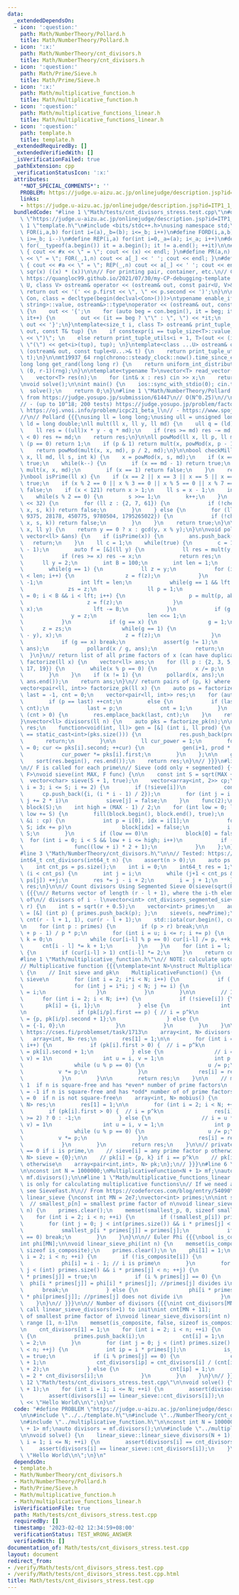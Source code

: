 ```yaml
---
data:
  _extendedDependsOn:
  - icon: ':question:'
    path: Math/NumberTheory/Pollard.h
    title: Math/NumberTheory/Pollard.h
  - icon: ':x:'
    path: Math/NumberTheory/cnt_divisors.h
    title: Math/NumberTheory/cnt_divisors.h
  - icon: ':question:'
    path: Math/Prime/Sieve.h
    title: Math/Prime/Sieve.h
  - icon: ':x:'
    path: Math/multiplicative_function.h
    title: Math/multiplicative_function.h
  - icon: ':question:'
    path: Math/multiplicative_functions_linear.h
    title: Math/multiplicative_functions_linear.h
  - icon: ':question:'
    path: template.h
    title: template.h
  _extendedRequiredBy: []
  _extendedVerifiedWith: []
  _isVerificationFailed: true
  _pathExtension: cpp
  _verificationStatusIcon: ':x:'
  attributes:
    '*NOT_SPECIAL_COMMENTS*': ''
    PROBLEM: https://judge.u-aizu.ac.jp/onlinejudge/description.jsp?id=ITP1_1_A
    links:
    - https://judge.u-aizu.ac.jp/onlinejudge/description.jsp?id=ITP1_1_A
  bundledCode: "#line 1 \"Math/tests/cnt_divisors_stress.test.cpp\"\n#define PROBLEM\
    \ \"https://judge.u-aizu.ac.jp/onlinejudge/description.jsp?id=ITP1_1_A\"\n\n#line\
    \ 1 \"template.h\"\n#include <bits/stdc++.h>\nusing namespace std;\n\n#define\
    \ FOR(i,a,b) for(int i=(a),_b=(b); i<=_b; i++)\n#define FORD(i,a,b) for(int i=(a),_b=(b);\
    \ i>=_b; i--)\n#define REP(i,a) for(int i=0,_a=(a); i<_a; i++)\n#define EACH(it,a)\
    \ for(__typeof(a.begin()) it = a.begin(); it != a.end(); ++it)\n\n#define DEBUG(x)\
    \ { cout << #x << \" = \"; cout << (x) << endl; }\n#define PR(a,n) { cout << #a\
    \ << \" = \"; FOR(_,1,n) cout << a[_] << ' '; cout << endl; }\n#define PR0(a,n)\
    \ { cout << #a << \" = \"; REP(_,n) cout << a[_] << ' '; cout << endl; }\n\n#define\
    \ sqr(x) ((x) * (x))\n\n// For printing pair, container, etc.\n// Copied from\
    \ https://quangloc99.github.io/2021/07/30/my-CP-debugging-template.html\ntemplate<class\
    \ U, class V> ostream& operator << (ostream& out, const pair<U, V>& p) {\n   \
    \ return out << '(' << p.first << \", \" << p.second << ')';\n}\n\ntemplate<class\
    \ Con, class = decltype(begin(declval<Con>()))>\ntypename enable_if<!is_same<Con,\
    \ string>::value, ostream&>::type\noperator << (ostream& out, const Con& con)\
    \ {\n    out << '{';\n    for (auto beg = con.begin(), it = beg; it != con.end();\
    \ it++) {\n        out << (it == beg ? \"\" : \", \") << *it;\n    }\n    return\
    \ out << '}';\n}\ntemplate<size_t i, class T> ostream& print_tuple_utils(ostream&\
    \ out, const T& tup) {\n    if constexpr(i == tuple_size<T>::value) return out\
    \ << \")\"; \n    else return print_tuple_utils<i + 1, T>(out << (i ? \", \" :\
    \ \"(\") << get<i>(tup), tup); \n}\ntemplate<class ...U> ostream& operator <<\
    \ (ostream& out, const tuple<U...>& t) {\n    return print_tuple_utils<0, tuple<U...>>(out,\
    \ t);\n}\n\nmt19937_64 rng(chrono::steady_clock::now().time_since_epoch().count());\n\
    long long get_rand(long long r) {\n    return uniform_int_distribution<long long>\
    \ (0, r-1)(rng);\n}\n\ntemplate<typename T>\nvector<T> read_vector(int n) {\n\
    \    vector<T> res(n);\n    for (int& x : res) cin >> x;\n    return res;\n}\n\
    \nvoid solve();\n\nint main() {\n    ios::sync_with_stdio(0); cin.tie(0);\n  \
    \  solve();\n    return 0;\n}\n#line 1 \"Math/NumberTheory/Pollard.h\"\n// Copied\
    \ from https://judge.yosupo.jp/submission/61447\n// O(N^0.25)\n//\n// Tested:\n\
    // - (up to 10^18; 200 tests) https://judge.yosupo.jp/problem/factorize\n// -\
    \ https://oj.vnoi.info/problem/icpc21_beta_l\n// - https://www.spoj.com/problems/FACT0/\n\
    //\n// Pollard {{{\nusing ll = long long;\nusing ull = unsigned long long;\nusing\
    \ ld = long double;\nll mult(ll x, ll y, ll md) {\n    ull q = (ld)x * y / md;\n\
    \    ll res = ((ull)x * y - q * md);\n    if (res >= md) res -= md;\n    if (res\
    \ < 0) res += md;\n    return res;\n}\n\nll powMod(ll x, ll p, ll md) {\n    if\
    \ (p == 0) return 1;\n    if (p & 1) return mult(x, powMod(x, p - 1, md), md);\n\
    \    return powMod(mult(x, x, md), p / 2, md);\n}\n\nbool checkMillerRabin(ll\
    \ x, ll md, ll s, int k) {\n    x = powMod(x, s, md);\n    if (x == 1) return\
    \ true;\n    while(k--) {\n        if (x == md - 1) return true;\n        x =\
    \ mult(x, x, md);\n        if (x == 1) return false;\n    }\n    return false;\n\
    }\nbool isPrime(ll x) {\n    if (x == 2 || x == 3 || x == 5 || x == 7) return\
    \ true;\n    if (x % 2 == 0 || x % 3 == 0 || x % 5 == 0 || x % 7 == 0) return\
    \ false;\n    if (x < 121) return x > 1;\n    ll s = x - 1;\n    int k = 0;\n\
    \    while(s % 2 == 0) {\n        s >>= 1;\n        k++;\n    }\n    if (x < 1LL\
    \ << 32) {\n        for (ll z : {2, 7, 61}) {\n            if (!checkMillerRabin(z,\
    \ x, s, k)) return false;\n        }\n    } else {\n        for (ll z : {2, 325,\
    \ 9375, 28178, 450775, 9780504, 1795265022}) {\n            if (!checkMillerRabin(z,\
    \ x, s, k)) return false;\n        }\n    }\n    return true;\n}\n\nll gcd(ll\
    \ x, ll y) {\n    return y == 0 ? x : gcd(y, x % y);\n}\n\nvoid pollard(ll x,\
    \ vector<ll> &ans) {\n    if (isPrime(x)) {\n        ans.push_back(x);\n     \
    \   return;\n    }\n    ll c = 1;\n    while(true) {\n        c = 1 + get_rand(x\
    \ - 1);\n        auto f = [&](ll y) {\n            ll res = mult(y, y, x) + c;\n\
    \            if (res >= x) res -= x;\n            return res;\n        };\n  \
    \      ll y = 2;\n        int B = 100;\n        int len = 1;\n        ll g = 1;\n\
    \        while(g == 1) {\n            ll z = y;\n            for (int i = 0; i\
    \ < len; i++) {\n                z = f(z);\n            }\n            ll zs =\
    \ -1;\n            int lft = len;\n            while(g == 1 && lft > 0) {\n  \
    \              zs = z;\n                ll p = 1;\n                for (int i\
    \ = 0; i < B && i < lft; i++) {\n                    p = mult(p, abs(z - y), x);\n\
    \                    z = f(z);\n                }\n                g = gcd(p,\
    \ x);\n                lft -= B;\n            }\n            if (g == 1) {\n \
    \               y = z;\n                len <<= 1;\n                continue;\n\
    \            }\n            if (g == x) {\n                g = 1;\n          \
    \      z = zs;\n                while(g == 1) {\n                    g = gcd(abs(z\
    \ - y), x);\n                    z = f(z);\n                }\n            }\n\
    \            if (g == x) break;\n            assert(g != 1);\n            pollard(g,\
    \ ans);\n            pollard(x / g, ans);\n            return;\n        }\n  \
    \  }\n}\n// return list of all prime factors of x (can have duplicates)\nvector<ll>\
    \ factorize(ll x) {\n    vector<ll> ans;\n    for (ll p : {2, 3, 5, 7, 11, 13,\
    \ 17, 19}) {\n        while(x % p == 0) {\n            x /= p;\n            ans.push_back(p);\n\
    \        }\n    }\n    if (x != 1) {\n        pollard(x, ans);\n    }\n    sort(ans.begin(),\
    \ ans.end());\n    return ans;\n}\n// return pairs of (p, k) where x = product(p^k)\n\
    vector<pair<ll, int>> factorize_pk(ll x) {\n    auto ps = factorize(x);\n    ll\
    \ last = -1, cnt = 0;\n    vector<pair<ll, int>> res;\n    for (auto p : ps) {\n\
    \        if (p == last) ++cnt;\n        else {\n            if (last > 0) res.emplace_back(last,\
    \ cnt);\n            last = p;\n            cnt = 1;\n        }\n    }\n    if\
    \ (cnt > 0) {\n        res.emplace_back(last, cnt);\n    }\n    return res;\n\
    }\nvector<ll> divisors(ll n) {\n    auto pks = factorize_pk(n);\n\n    vector<ll>\
    \ res;\n    function<void(int, ll)> gen = [&] (int i, ll prod) {\n        if (i\
    \ == static_cast<int>(pks.size())) {\n            res.push_back(prod);\n     \
    \       return;\n        }\n\n        ll cur_power = 1;\n        for (int cur\
    \ = 0; cur <= pks[i].second; ++cur) {\n            gen(i+1, prod * cur_power);\n\
    \            cur_power *= pks[i].first;\n        }\n    };\n\n    gen(0, 1LL);\n\
    \    sort(res.begin(), res.end());\n    return res;\n}\n// }}}\n#line 1 \"Math/Prime/Sieve.h\"\
    \n// F is called for each prime\n// Sieve (odd only + segmented) {{{\ntemplate<typename\
    \ F>\nvoid sieve(int MAX, F func) {\n\n    const int S = sqrt(MAX + 0.5);\n  \
    \  vector<char> sieve(S + 1, true);\n    vector<array<int, 2>> cp;\n    for (int\
    \ i = 3; i <= S; i += 2) {\n        if (!sieve[i])\n            continue;\n  \
    \      cp.push_back({i, (i * i - 1) / 2});\n        for (int j = i * i; j <= S;\
    \ j += 2 * i)\n            sieve[j] = false;\n    }\n    func(2);\n    vector<char>\
    \ block(S);\n    int high = (MAX - 1) / 2;\n    for (int low = 0; low <= high;\
    \ low += S) {\n        fill(block.begin(), block.end(), true);\n        for (auto\
    \ &i : cp) {\n            int p = i[0], idx = i[1];\n            for (; idx <\
    \ S; idx += p)\n                block[idx] = false;\n            i[1] = idx -\
    \ S;\n        }\n        if (low == 0)\n            block[0] = false;\n      \
    \  for (int i = 0; i < S && low + i <= high; i++)\n            if (block[i]) {\n\
    \                func((low + i) * 2 + 1);\n            }\n    };\n}\n// }}}\n\
    #line 3 \"Math/NumberTheory/cnt_divisors.h\"\n\n// Tested: https://www.spoj.com/problems/NUMDIV/\n\
    int64_t cnt_divisors(int64_t n) {\n    assert(n > 0);\n    auto ps = factorize(n);\n\
    \    int cnt_ps = ps.size();\n    int i = 0;\n    int64_t res = 1;\n    while\
    \ (i < cnt_ps) {\n        int j = i;\n        while (j+1 < cnt_ps && ps[j+1] ==\
    \ ps[j]) ++j;\n        res *= j - i + 2;\n        i = j + 1;\n    }\n    return\
    \ res;\n}\n\n// Count divisors Using Segmented Sieve O(sieve(sqrt(R)) + (R-L)*log)\
    \ {{{\n// Returns vector of length (r - l + 1), where the i-th element is number\
    \ of\n// divisors of i - l\nvector<int> cnt_divisors_segmented_sieve(int l, int\
    \ r) {\n    int s = sqrt(r + 0.5);\n    vector<int> primes;\n    auto newPrime\
    \ = [&] (int p) { primes.push_back(p); };\n    sieve(s, newPrime);\n\n    vector<int>\
    \ cnt(r - l + 1, 1), cur(r - l + 1);\n    std::iota(cur.begin(), cur.end(), l);\n\
    \n    for (int p : primes) {\n        if (p > r) break;\n\n        int u = (l\
    \ + p - 1) / p * p;\n        for (int i = u; i <= r; i += p) {\n            int\
    \ k = 0;\n            while (cur[i-l] % p == 0) cur[i-l] /= p, ++k;\n\n      \
    \      cnt[i - l] *= k + 1;\n        }\n    }\n    for (int i = l; i <= r; ++i)\
    \ {\n        if (cur[i-l] > 1) cnt[i-l] *= 2;\n    }\n    return cnt;\n}\n// }}}\n\
    #line 1 \"Math/multiplicative_function.h\"\n// NOTE: calculate upto N-1\n//\n\
    // Multiplicative function {{{\ntemplate<int N>\nstruct MultiplicativeFunction\
    \ {\n    // Init sieve and pk\n    MultiplicativeFunction() {\n        // Init\
    \ sieve\n        for (int i = 2; i*i < N; i++) {\n            if (!sieve[i]) {\n\
    \                for (int j = i*i; j < N; j += i) {\n                    sieve[j]\
    \ = i;\n                }\n            }\n        }\n\n        // Init pk\n  \
    \      for (int i = 2; i < N; i++) {\n            if (!sieve[i]) {\n         \
    \       pk[i] = {i, 1};\n            } else {\n                int p = sieve[i];\n\
    \n                if (pk[i/p].first == p) { // i = p^k\n                    pk[i]\
    \ = {p, pk[i/p].second + 1};\n                } else {\n                    pk[i]\
    \ = {-1, 0};\n                }\n            }\n        }\n    }\n\n    // Tested:\
    \ https://cses.fi/problemset/task/1713\n    array<int, N> divisors() {\n     \
    \   array<int, N> res;\n        res[1] = 1;\n\n        for (int i = 2; i < N;\
    \ i++) {\n            if (pk[i].first > 0) {  // i = p^k\n                res[i]\
    \ = pk[i].second + 1;\n            } else {\n                // i = u * v, gcd(u,\
    \ v) = 1\n                int u = i, v = 1;\n                int p = sieve[i];\n\
    \                while (u % p == 0) {\n                    u /= p;\n         \
    \           v *= p;\n                }\n                res[i] = res[u] * res[v];\n\
    \            }\n        }\n\n        return res;\n    }\n\n    // mobius(n) =\
    \ 1  if n is square-free and has *even* number of prime factors\n    // mobius(n)\
    \ = -1 if n is square-free and has *odd* number of of prime factors\n    // mobius(n)\
    \ = 0  if n is not square-free\n    array<int, N> mobius() {\n        array<int,\
    \ N> res;\n        res[1] = 1;\n\n        for (int i = 2; i < N; ++i) {\n    \
    \        if (pk[i].first > 0) {  // i = p^k\n                res[i] = (pk[i].second\
    \ >= 2) ? 0 : -1;\n            } else {\n                // i = u * v, gcd(u,\
    \ v) = 1\n                int u = i, v = 1;\n                int p = sieve[i];\n\
    \                while (u % p == 0) {\n                    u /= p;\n         \
    \           v *= p;\n                }\n                res[i] = res[u] * res[v];\n\
    \            }\n        }\n        return res;\n    }\n\n// private:\n    // sieve[i]\
    \ == 0 if i is prime,\n    // sieve[i] = any prime factor p otherwise\n    array<int,\
    \ N> sieve = {0};\n\n    // pk[i] = {p, k} if i == p^k\n    // pk[i] = {-1, 0}\
    \ otherwise\n    array<pair<int,int>, N> pk;\n};\n// }}}\n#line 6 \"Math/tests/cnt_divisors_stress.test.cpp\"\
    \n\nconst int N = 1000000;\nMultiplicativeFunction<N + 1> mf;\nauto divisors =\
    \ mf.divisors();\n\n#line 1 \"Math/multiplicative_functions_linear.h\"\n// This\
    \ is only for calculating multiplicative functions\n// If we need a fast sieve,\
    \ see SieveFast.h\n// From https://codeforces.com/blog/entry/54090\nnamespace\
    \ linear_sieve {\nconst int MN = 2e7;\nvector<int> primes;\n\nint smallest_p[MN];\
    \  // smallest_p[n] = smallest prime factor of n\nvoid linear_sieve_smallest_prime_factor(int\
    \ n) {\n    primes.clear();\n    memset(smallest_p, 0, sizeof smallest_p);\n\n\
    \    for (int i = 2; i < n; ++i) {\n        if (!smallest_p[i]) primes.push_back(i);\n\
    \        for (int j = 0; j < int(primes.size()) && i * primes[j] < n; ++j) {\n\
    \            smallest_p[i * primes[j]] = primes[j];\n            if (i % primes[j]\
    \ == 0) break;\n        }\n    }\n}\n\n// Euler Phi {{{\nbool is_composite[MN];\n\
    int phi[MN];\n\nvoid linear_sieve_phi(int n) {\n    memset(is_composite, false,\
    \ sizeof is_composite);\n    primes.clear();\n \n    phi[1] = 1;\n    for (int\
    \ i = 2; i < n; ++i) {\n        if (!is_composite[i]) {\n            primes.push_back(i);\n\
    \            phi[i] = i - 1; // i is prime\n        }\n        for (int j = 0;\
    \ j < (int) primes.size() && i * primes[j] < n; ++j) {\n            is_composite[i\
    \ * primes[j]] = true;\n            if (i % primes[j] == 0) {\n              \
    \  phi[i * primes[j]] = phi[i] * primes[j]; //primes[j] divides i\n          \
    \      break;\n            } else {\n                phi[i * primes[j]] = phi[i]\
    \ * phi[primes[j]]; //primes[j] does not divide i\n            }\n        }\n\
    \    }\n}\n// }}}\n\n// Number of divisors {{{\nint cnt_divisors[MN + 11];  //\
    \ call linear_sieve_divisors(n+1) to init\nint cnt[MN + 11];           // power\
    \ of smallest prime factor of i\nvoid linear_sieve_divisors(int n) {  // init\
    \ range [1, n-1]\n    memset(is_composite, false, sizeof is_composite);\n    primes.clear();\n\
    \n    cnt_divisors[1] = 1;\n    for (int i = 2; i < n; ++i) {\n        if (!is_composite[i])\
    \ {\n            primes.push_back(i);\n            cnt[i] = 1;\n            cnt_divisors[i]\
    \ = 2;\n        }\n        for (int j = 0; j < (int) primes.size() && i * primes[j]\
    \ < n; ++j) {\n            int ip = i * primes[j];\n            is_composite[ip]\
    \ = true;\n            if (i % primes[j] == 0) {\n                cnt[ip] = cnt[i]\
    \ + 1;\n                cnt_divisors[ip] = cnt_divisors[i] / (cnt[i] + 1) * (cnt[i]\
    \ + 2);\n            } else {\n                cnt[ip] = 1;\n                cnt_divisors[ip]\
    \ = 2 * cnt_divisors[i];\n            }\n        }\n    }\n}\n// }}}\n\n}\n#line\
    \ 12 \"Math/tests/cnt_divisors_stress.test.cpp\"\n\nvoid solve() {\n    linear_sieve::linear_sieve_divisors(N\
    \ + 1);\n    for (int i = 1; i <= N; ++i) {\n        assert(divisors[i] == cnt_divisors(i));\n\
    \        assert(divisors[i] == linear_sieve::cnt_divisors[i]);\n    }\n    cout\
    \ << \"Hello World\\n\";\n}\n"
  code: "#define PROBLEM \"https://judge.u-aizu.ac.jp/onlinejudge/description.jsp?id=ITP1_1_A\"\
    \n\n#include \"../../template.h\"\n#include \"../NumberTheory/cnt_divisors.h\"\
    \n#include \"../multiplicative_function.h\"\n\nconst int N = 1000000;\nMultiplicativeFunction<N\
    \ + 1> mf;\nauto divisors = mf.divisors();\n\n#include \"../multiplicative_functions_linear.h\"\
    \n\nvoid solve() {\n    linear_sieve::linear_sieve_divisors(N + 1);\n    for (int\
    \ i = 1; i <= N; ++i) {\n        assert(divisors[i] == cnt_divisors(i));\n   \
    \     assert(divisors[i] == linear_sieve::cnt_divisors[i]);\n    }\n    cout <<\
    \ \"Hello World\\n\";\n}\n"
  dependsOn:
  - template.h
  - Math/NumberTheory/cnt_divisors.h
  - Math/NumberTheory/Pollard.h
  - Math/Prime/Sieve.h
  - Math/multiplicative_function.h
  - Math/multiplicative_functions_linear.h
  isVerificationFile: true
  path: Math/tests/cnt_divisors_stress.test.cpp
  requiredBy: []
  timestamp: '2023-02-02 12:34:59+08:00'
  verificationStatus: TEST_WRONG_ANSWER
  verifiedWith: []
documentation_of: Math/tests/cnt_divisors_stress.test.cpp
layout: document
redirect_from:
- /verify/Math/tests/cnt_divisors_stress.test.cpp
- /verify/Math/tests/cnt_divisors_stress.test.cpp.html
title: Math/tests/cnt_divisors_stress.test.cpp
---
```

